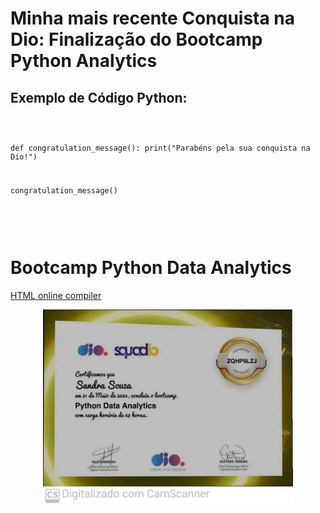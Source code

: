 <!DOCTYPE html>
<html lang="pt-BR">
<head>
    <meta charset="UTF-8">
    <meta name="viewport" content="width=device-width, initial-scale=1.0">
    

    
</head>
       

<body>
    <h1>Minha mais recente Conquista na Dio: Finalização do Bootcamp Python Analytics</h1>




<h2>Exemplo de Código Python:</h2>
    <pre>
<code>

def congratulation_message():
    print("Parabéns pela sua conquista na Dio!")

congratulation_message()


</code>
    
</pre>



# Bootcamp Python Data Analytics



<a href="https://onecompiler.com/html/42ghtam7n ">HTML online compiler</a>

<p align="center">
<img 
    src="./assets/certificado python.jpg"
    width="400"  
/>
</p>


</body>

</html>
